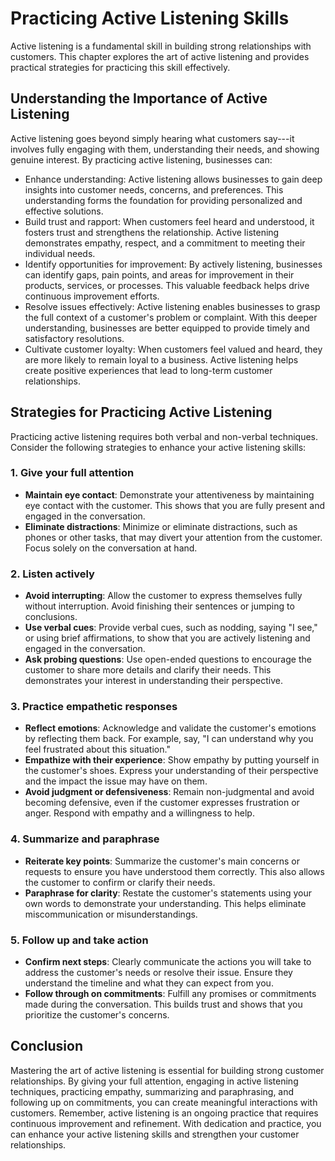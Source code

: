 Practicing Active Listening Skills
=============================================

Active listening is a fundamental skill in building strong relationships with customers. This chapter explores the art of active listening and provides practical strategies for practicing this skill effectively.

**Understanding the Importance of Active Listening**
----------------------------------------------------

Active listening goes beyond simply hearing what customers say---it involves fully engaging with them, understanding their needs, and showing genuine interest. By practicing active listening, businesses can:

* Enhance understanding: Active listening allows businesses to gain deep insights into customer needs, concerns, and preferences. This understanding forms the foundation for providing personalized and effective solutions.
* Build trust and rapport: When customers feel heard and understood, it fosters trust and strengthens the relationship. Active listening demonstrates empathy, respect, and a commitment to meeting their individual needs.
* Identify opportunities for improvement: By actively listening, businesses can identify gaps, pain points, and areas for improvement in their products, services, or processes. This valuable feedback helps drive continuous improvement efforts.
* Resolve issues effectively: Active listening enables businesses to grasp the full context of a customer's problem or complaint. With this deeper understanding, businesses are better equipped to provide timely and satisfactory resolutions.
* Cultivate customer loyalty: When customers feel valued and heard, they are more likely to remain loyal to a business. Active listening helps create positive experiences that lead to long-term customer relationships.

**Strategies for Practicing Active Listening**
----------------------------------------------

Practicing active listening requires both verbal and non-verbal techniques. Consider the following strategies to enhance your active listening skills:

### 1. Give your full attention

* **Maintain eye contact**: Demonstrate your attentiveness by maintaining eye contact with the customer. This shows that you are fully present and engaged in the conversation.
* **Eliminate distractions**: Minimize or eliminate distractions, such as phones or other tasks, that may divert your attention from the customer. Focus solely on the conversation at hand.

### 2. Listen actively

* **Avoid interrupting**: Allow the customer to express themselves fully without interruption. Avoid finishing their sentences or jumping to conclusions.
* **Use verbal cues**: Provide verbal cues, such as nodding, saying "I see," or using brief affirmations, to show that you are actively listening and engaged in the conversation.
* **Ask probing questions**: Use open-ended questions to encourage the customer to share more details and clarify their needs. This demonstrates your interest in understanding their perspective.

### 3. Practice empathetic responses

* **Reflect emotions**: Acknowledge and validate the customer's emotions by reflecting them back. For example, say, "I can understand why you feel frustrated about this situation."
* **Empathize with their experience**: Show empathy by putting yourself in the customer's shoes. Express your understanding of their perspective and the impact the issue may have on them.
* **Avoid judgment or defensiveness**: Remain non-judgmental and avoid becoming defensive, even if the customer expresses frustration or anger. Respond with empathy and a willingness to help.

### 4. Summarize and paraphrase

* **Reiterate key points**: Summarize the customer's main concerns or requests to ensure you have understood them correctly. This also allows the customer to confirm or clarify their needs.
* **Paraphrase for clarity**: Restate the customer's statements using your own words to demonstrate your understanding. This helps eliminate miscommunication or misunderstandings.

### 5. Follow up and take action

* **Confirm next steps**: Clearly communicate the actions you will take to address the customer's needs or resolve their issue. Ensure they understand the timeline and what they can expect from you.
* **Follow through on commitments**: Fulfill any promises or commitments made during the conversation. This builds trust and shows that you prioritize the customer's concerns.

**Conclusion**
--------------

Mastering the art of active listening is essential for building strong customer relationships. By giving your full attention, engaging in active listening techniques, practicing empathy, summarizing and paraphrasing, and following up on commitments, you can create meaningful interactions with customers. Remember, active listening is an ongoing practice that requires continuous improvement and refinement. With dedication and practice, you can enhance your active listening skills and strengthen your customer relationships.
